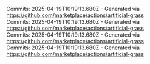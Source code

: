 Commits: 2025-04-19T10:19:13.680Z - Generated via https://github.com/marketplace/actions/artificial-grass
<br>
Commits: 2025-04-19T10:19:13.680Z - Generated via https://github.com/marketplace/actions/artificial-grass
<br>
Commits: 2025-04-19T10:19:13.680Z - Generated via https://github.com/marketplace/actions/artificial-grass
<br>
Commits: 2025-04-19T10:19:13.680Z - Generated via https://github.com/marketplace/actions/artificial-grass
<br>

